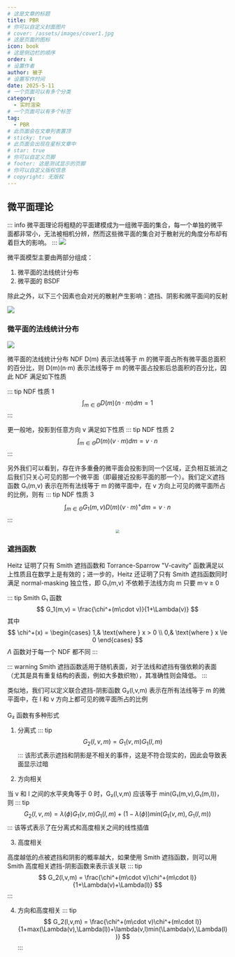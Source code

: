 ```yaml
---
# 这是文章的标题
title: PBR
# 你可以自定义封面图片
# cover: /assets/images/cover1.jpg
# 这是页面的图标
icon: book
# 这是侧边栏的顺序
order: 4
# 设置作者
author: 被子
# 设置写作时间
date: 2025-5-11
# 一个页面可以有多个分类
category:
  - 实时渲染
# 一个页面可以有多个标签
tag:
  - PBR
# 此页面会在文章列表置顶
# sticky: true
# 此页面会出现在星标文章中
# star: true
# 你可以自定义页脚
# footer: 这是测试显示的页脚
# 你可以自定义版权信息
# copyright: 无版权
---
```


## 微平面理论
::: info
微平面理论将粗糙的平面建模成为一组微平面的集合，每一个单独的微平面都非常小，无法被相机分辨，然而这些微平面的集合对于散射光的角度分布却有着巨大的影响。
:::
![](/rtr/images/pbr_1.png)

微平面模型主要由两部分组成：
1. 微平面的法线统计分布
2. 微平面的 BSDF

除此之外，以下三个因素也会对光的散射产生影响：遮挡、阴影和微平面间的反射

![](/rtr/images/pbr_2.png)

### 微平面的法线统计分布

![](/rtr/images/pbr_3.png)

微平面的法线统计分布 NDF D(m) 表示法线等于 m 的微平面占所有微平面总面积的百分比，则 D(m)(n·m) 表示法线等于 m 的微平面占投影后总面积的百分比，因此 NDF 满足如下性质

::: tip NDF 性质 1
$$
\int_{m\in \Theta} D(m)(n\cdot m) dm = 1
$$
:::

更一般地，投影到任意方向 v 满足如下性质
::: tip NDF 性质 2
$$
\int_{m\in \Theta} D(m)(v\cdot m) dm = v\cdot n
$$
:::

另外我们可以看到，存在许多重叠的微平面会投影到同一个区域，正负相互抵消之后我们只关心可见的那一个微平面（即最接近投影平面的那一个）。我们定义遮挡函数 G₁(m,v) 表示在所有法线等于 m 的微平面中，在 v 方向上可见的微平面所占的比例，则有
::: tip NDF 性质 3
$$
\int_{m\in \Theta} G_1(m,v)D(m)(v\cdot m)^+ dm = v\cdot n
$$
:::

<div align=center>
<img src=/rtr/images/pbr_4.png style="zoom:50%"/>
</div>

### 遮挡函数
Heitz 证明了只有 Smith 遮挡函数和 Torrance-Sparrow "V-cavity" 函数满足以上性质且在数学上是有效的；进一步的，Heitz 还证明了只有 Smith 遮挡函数同时满足 normal-masking 独立性，即 G₁(m,v) 不依赖于法线方向 m 只要 m·v ≥ 0

::: tip Smith G₁ 函数
$$
G_1(m,v) = \frac{\chi^+(m\cdot v)}{1+\Lambda(v)}
$$
其中
$$
\chi^+(x) =
\begin{cases}
1,& \text{where } x > 0 \\
0,& \text{where } x \le 0
\end{cases}
$$
$\Lambda$ 函数对于每一个 NDF 都不同
:::

::: warning
Smith 遮挡函数适用于随机表面，对于法线和遮挡有强依赖的表面（尤其是具有重复结构的表面，例如大多数织物），其准确性则会降低。
:::

类似地，我们可以定义联合遮挡-阴影函数 G₂(l,v,m) 表示在所有法线等于 m 的微平面中，在 l 和 v 方向上都可见的微平面所占的比例
<br><br>
G₂ 函数有多种形式
1. 分离式
::: tip
$$
G_2(l,v,m) = G_1(v,m)G_1(l,m)
$$
:::
该形式表示遮挡和阴影是不相关的事件，这是不符合现实的，因此会导致表面显示过暗

2. 方向相关

当 v 和 l 之间的水平夹角等于 0 时，G₂(l,v,m) 应该等于 min(G₁(m,v),G₁(m,l))，则
::: tip
$$
G_2(l,v,m) = \lambda(\phi)G_1(v,m)G_1(l,m) + (1 - \lambda(\phi))min(G_1(v,m),G_1(l,m))
$$
:::
该等式表示了在分离式和高度相关之间的线性插值

3. 高度相关

高度越低的点被遮挡和阴影的概率越大，如果使用 Smith 遮挡函数，则可以用 Smith 高度相关遮挡-阴影函数来表示该关联
::: tip
$$
G_2(l,v,m) = \frac{\chi^+(m\cdot v)\chi^+(m\cdot l)}{1+\Lambda(v)+\Lambda(l)}
$$
:::

4. 方向和高度相关
::: tip
$$
G_2(l,v,m) = \frac{\chi^+(m\cdot v)\chi^+(m\cdot l)}{1+max(\Lambda(v),\Lambda(l))+\lambda(v,l)min(\Lambda(v),\Lambda(l))}
$$
:::